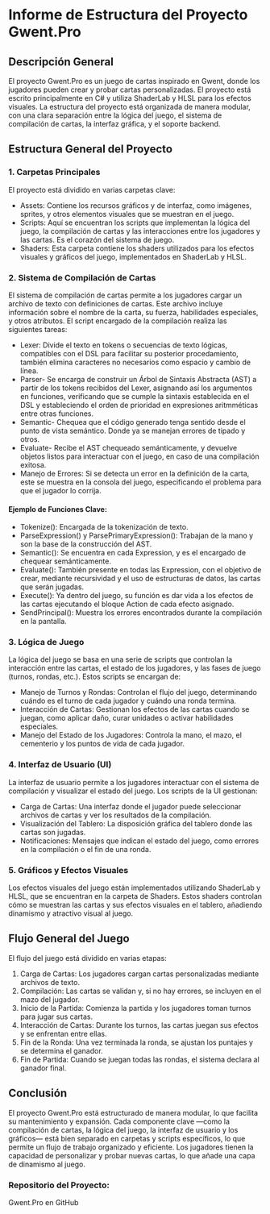 # Informe de Estructura del Proyecto Gwent.Pro

## Descripción General
El proyecto Gwent.Pro es un juego de cartas inspirado en Gwent, donde los jugadores pueden crear y probar cartas personalizadas. El proyecto está escrito principalmente en C# y utiliza ShaderLab y HLSL para los efectos visuales. La estructura del proyecto está organizada de manera modular, con una clara separación entre la lógica del juego, el sistema de compilación de cartas, la interfaz gráfica, y el soporte backend.

## Estructura General del Proyecto

### 1. Carpetas Principales
El proyecto está dividido en varias carpetas clave:

- Assets: Contiene los recursos gráficos y de interfaz, como imágenes, sprites, y otros elementos visuales que se muestran en el juego.
- Scripts: Aquí se encuentran los scripts que implementan la lógica del juego, la compilación de cartas y las interacciones entre los jugadores y las cartas. Es el corazón del sistema de juego.
- Shaders: Esta carpeta contiene los shaders utilizados para los efectos visuales y gráficos del juego, implementados en ShaderLab y HLSL.

### 2. Sistema de Compilación de Cartas
El sistema de compilación de cartas permite a los jugadores cargar un archivo de texto con definiciones de cartas. Este archivo incluye información sobre el nombre de la carta, su fuerza, habilidades especiales, y otros atributos. El script encargado de la compilación realiza las siguientes tareas:
- Lexer: Divide el texto en tokens o secuencias de texto lógicas, compatibles con el DSL para facilitar su posterior procedamiento, también elimina caracteres no necesarios como espacio y cambio de línea.
- Parser- Se encarga de construir un Árbol de Sintaxis Abstracta (AST) a partir de los tokens recibidos del Lexer, asignando así los argumentos en funciones, verificando que se cumple la sintaxis establecida en el DSL y estableciendo el orden de prioridad en expresiones aritmméticas entre otras funciones.
- Semantic- Chequea que el código generado tenga sentido desde el punto de vista semántico. Donde ya se manejan errores de tipado y otros.
- Evaluate- Recibe el AST chequeado semánticamente, y devuelve objetos listos para interactuar con el juego, en caso de una compilación exitosa.
- Manejo de Errores: Si se detecta un error en la definición de la carta, este se muestra en la consola del juego, especificando el problema para que el jugador lo corrija.

#### Ejemplo de Funciones Clave:
- Tokenize(): Encargada de la tokenización de texto.
- ParseExpression() y ParsePrimaryExpression(): Trabajan de la mano y son la base de la construcción del AST.
- Semantic(): Se encuentra en cada Expression, y es el encargado de chequear semánticamente.
- Evaluate(): También presente en todas las Expression, con el objetivo de crear, mediante recursividad y el uso de estructuras de datos, las cartas que serán jugadas.
- Execute(): Ya dentro del juego, su función es dar vida a los efectos de las cartas ejecutando el bloque Action de cada efecto asignado.
- SendPrincipal(): Muestra los errores encontrados durante la compilación en la pantalla.

### 3. Lógica de Juego
La lógica del juego se basa en una serie de scripts que controlan la interacción entre las cartas, el estado de los jugadores, y las fases de juego (turnos, rondas, etc.). Estos scripts se encargan de:
- Manejo de Turnos y Rondas: Controlan el flujo del juego, determinando cuándo es el turno de cada jugador y cuándo una ronda termina.
- Interacción de Cartas: Gestionan los efectos de las cartas cuando se juegan, como aplicar daño, curar unidades o activar habilidades especiales.
- Manejo del Estado de los Jugadores: Controla la mano, el mazo, el cementerio y los puntos de vida de cada jugador.

### 4. Interfaz de Usuario (UI)
La interfaz de usuario permite a los jugadores interactuar con el sistema de compilación y visualizar el estado del juego. Los scripts de la UI gestionan:
- Carga de Cartas: Una interfaz donde el jugador puede seleccionar archivos de cartas y ver los resultados de la compilación.
- Visualización del Tablero: La disposición gráfica del tablero donde las cartas son jugadas.
- Notificaciones: Mensajes que indican el estado del juego, como errores en la compilación o el fin de una ronda.

### 5. Gráficos y Efectos Visuales
Los efectos visuales del juego están implementados utilizando ShaderLab y HLSL, que se encuentran en la carpeta de Shaders. Estos shaders controlan cómo se muestran las cartas y sus efectos visuales en el tablero, añadiendo dinamismo y atractivo visual al juego.

## Flujo General del Juego
El flujo del juego está dividido en varias etapas:
1. Carga de Cartas: Los jugadores cargan cartas personalizadas mediante archivos de texto.
2. Compilación: Las cartas se validan y, si no hay errores, se incluyen en el mazo del jugador.
3. Inicio de la Partida: Comienza la partida y los jugadores toman turnos para jugar sus cartas.
4. Interacción de Cartas: Durante los turnos, las cartas juegan sus efectos y se enfrentan entre ellas.
5. Fin de la Ronda: Una vez terminada la ronda, se ajustan los puntajes y se determina el ganador.
6. Fin de Partida: Cuando se juegan todas las rondas, el sistema declara al ganador final.

## Conclusión
El proyecto Gwent.Pro está estructurado de manera modular, lo que facilita su mantenimiento y expansión. Cada componente clave —como la compilación de cartas, la lógica del juego, la interfaz de usuario y los gráficos— está bien separado en carpetas y scripts específicos, lo que permite un flujo de trabajo organizado y eficiente. Los jugadores tienen la capacidad de personalizar y probar nuevas cartas, lo que añade una capa de dinamismo al juego.

### Repositorio del Proyecto:
Gwent.Pro en GitHub
